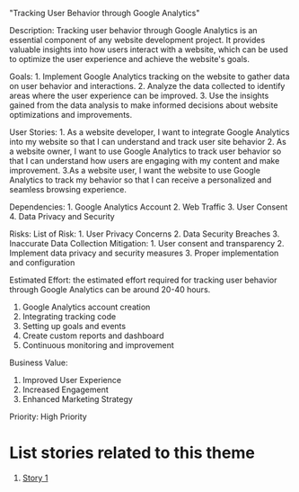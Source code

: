 "Tracking User Behavior through Google Analytics"

Description: Tracking user behavior through Google Analytics is an essential component of any website development project.
It provides valuable insights into how users interact with a website, which can be used to optimize the user experience
and achieve the website's goals.

Goals: 
    1. Implement Google Analytics tracking on the website to gather data on user behavior and interactions.
    2. Analyze the data collected to identify areas where the user experience can be improved.
    3. Use the insights gained from the data analysis to make informed decisions about website optimizations and improvements.

User Stories: 
    1. As a website developer, I want to integrate Google Analytics into my website so that I can understand and track
user site behavior 
    2. As a website owner, I want to use Google Analytics to track user behavior  so that I can understand how 
users are engaging with my content and make improvement. 
    3.As a website user, I want the website to use Google Analytics to track my behavior so that I can receive a 
personalized and seamless browsing experience.

Dependencies: 
    1. Google Analytics Account
    2. Web Traffic
    3. User Consent
    4. Data Privacy and Security

Risks: 
List of Risk:
    1. User Privacy Concerns
    2. Data Security Breaches
    3. Inaccurate Data Collection
Mitigation: 
    1. User consent and transparency
    2. Implement data privacy and security measures
    3. Proper implementation and configuration

Estimated Effort: the estimated effort required for tracking user behavior through Google Analytics can be around 
20-40 hours. 
1. Google Analytics account creation
2. Integrating tracking code
3. Setting up goals and events
4. Create custom reports and dashboard
5. Continuous monitoring and improvement

Business Value: 
1. Improved User Experience
2. Increased Engagement
3. Enhanced Marketing Strategy

Priority: High Priority 

# List stories related to this theme
1. [Story 1](documentation/templates/theme/initiatives/epics/stories/story_template.md)